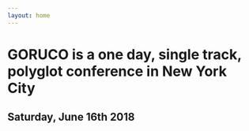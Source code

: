 ```yaml
---
layout: home
---
```

<h1>
  GORUCO is a one day, single track, polyglot conference in New York City
</h1>

<h2>
  Saturday, June 16th 2018
</h2>
